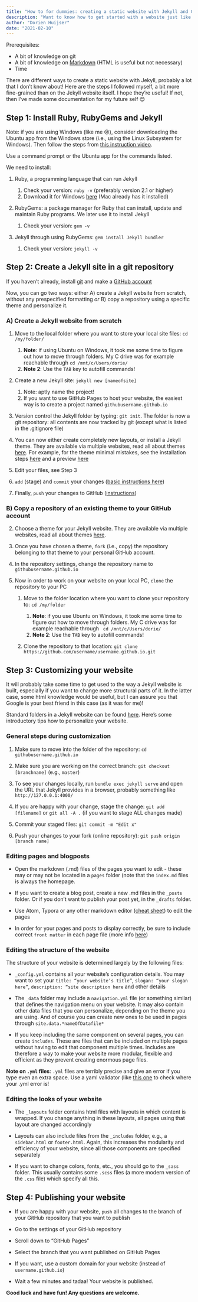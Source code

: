 ```yaml
---
title: "How to for dummies: creating a static website with Jekyll and GitHub Pages"
description: "Want to know how to get started with a website just like this one? Follow the steps described here!"
author: "Dorien Huijser"
date: "2021-02-10"
---
```


Prerequisites:

- A bit of knowledge on git
- A bit of knowledge on [Markdown](https://www.markdownguide.org/getting-started/) (HTML is useful but not necessary)
- Time

There are different ways to create a static website with Jekyll, probably a lot that I don’t know about! Here are the steps I followed myself, a bit more fine-grained than on the Jekyll website itself. I hope they’re useful! If not, then I’ve made some documentation for my future self 😊

## Step 1: Install Ruby, RubyGems and Jekyll

Note: if you are using Windows (like me ☹), consider downloading the Ubuntu app from the Windows store (i.e., using the Linux Subsystem for Windows). Then follow the steps from [this instruction video](https://www.youtube.com/watch?v=LfP7Y9Ja6Qc&list=PLLAZ4kZ9dFpOPV5C5Ay0pHaa0RJFhcmcB&index=3).

Use a command prompt or the Ubuntu app for the commands listed.

We need to install:

1. Ruby, a programming language that can run Jekyll

   1. Check your version: `ruby -v` (preferably version 2.1 or higher)
   2. Download it for Windows [here](https://rubyinstaller.org/downloads/) (Mac already has it installed)

2. RubyGems: a package manager for Ruby that can install, update and maintain Ruby programs. We later use it to install Jekyll

   1. Check your version: `gem -v`

3. Jekyll through using RubyGems: `gem install Jekyll bundler`
   1. Check your version: `jekyll -v`

## Step 2: Create a Jekyll site in a git repository

If you haven’t already, install [git](https://git-scm.com/book/en/v2/Getting-Started-Installing-Git) and make a [GitHub account](https://github.com/join)

Now, you can go two ways: either A) create a Jekyll website from scratch, without any prespecified formatting _or_ B) copy a repository using a specific theme and personalize it.

### A) Create a Jekyll website from scratch

1. Move to the local folder where you want to store your local site files: `cd /my/folder/`

   1. **Note**: if using Ubuntu on Windows, it took me some time to figure out how to move through folders. My C drive was for example reachable through `cd /mnt/c/Users/dorie/`
   2. **Note 2**: Use the `TAB` key to autofill commands!

2. Create a new Jekyll site: `jekyll new [nameofsite]`

   1. Note: aptly name the project!
   2. If you want to use GitHub Pages to host your website, the easiest way is to create a project named `githubusername.github.io`

3. Version control the Jekyll folder by typing: `git init`. The folder is now a git repository: all contents are now tracked by git (except what is listed in the .gitignore file)

4. You can now either create completely new layouts, or install a Jekyll theme. They are available via multiple websites, read all about themes [here](https://jekyllrb.com/docs/themes/). For example, for the theme minimal mistakes, see the installation steps [here](https://github.com/mmistakes/minimal-mistakes#installation) and a preview [here](https://mmistakes.github.io/minimal-mistakes/)

5. Edit your files, see Step 3

6. `add` (stage) and `commit` your changes ([basic instructions here](https://rubygarage.org/blog/most-basic-git-commands-with-examples))

7. Finally, `push` your changes to GitHub ([instructions](https://docs.github.com/en/github/importing-your-projects-to-github/adding-an-existing-project-to-github-using-the-command-line))

### B) Copy a repository of an existing theme to your GitHub account

2. Choose a theme for your Jekyll website. They are available via multiple websites, read all about themes [here](https://jekyllrb.com/docs/themes/).

3. Once you have chosen a theme, `fork` (i.e., copy) the repository belonging to that theme to your personal GitHub account.

4. In the repository settings, change the repository name to `githubusername.github.io`

5. Now in order to work on your website on your local PC, `clone` the repository to your PC

   1. Move to the folder location where you want to clone your repository to: `cd /my/folder`

      1. **Note**: if you use Ubuntu on Windows, it took me some time to figure out how to move through folders. My C drive was for example reachable through ` cd /mnt/c/Users/dorie/`
      2. **Note 2**: Use the `TAB` key to autofill commands!

   2. Clone the repository to that location: `git clone https://github.com/username/username.github.io.git`

## Step 3: Customizing your website

It will probably take some time to get used to the way a Jekyll website is built, especially if you want to change more structural parts of it. In the latter case, some html knowledge would be useful, but I can assure you that Google is your best friend in this case (as it was for me)!

Standard folders in a Jekyll website can be found [here](https://jekyllrb.com/docs/structure/). Here’s some introductory tips how to personalize your website.

### General steps during customization

1. Make sure to move into the folder of the repository: `cd githubusername.github.io`

2. Make sure you are working on the correct branch: `git checkout [branchname]` (e.g., `master`)

3. To see your changes locally, run `bundle exec jekyll serve` and open the URL that Jekyll provides in a browser, probably something like `http://127.0.0.1:4000/`

4. If you are happy with your change, stage the change: `git add [filename]` or `git all -A .` (if you want to stage ALL changes made)

5. Commit your staged files: `git commit -m "Edit x"`

6. Push your changes to your fork (online repository): `git push origin [branch name]`

### Editing pages and blogposts

- Open the markdown (.md) files of the pages you want to edit - these may or may not be located in a `pages` folder (note that the `index.md` files is always the homepage.

- If you want to create a blog post, create a new .md files in the `_posts` folder. Or if you don’t want to publish your post yet, in the `_drafts` folder.

- Use Atom, Typora or any other markdown editor ([cheat sheet](https://www.markdownguide.org/cheat-sheet/)) to edit the pages

- In order for your pages and posts to display correctly, be sure to include correct `front matter` in each page file (more info [here](https://jekyllrb.com/docs/front-matter/))

### Editing the structure of the website

The structure of your website is determined largely by the following files:

- `_config.yml` contains all your website’s configuration details. You may want to set your `title: “your website’s title”`, `slogan: “your slogan here”`, `description: “site description here` and other details

- The `_data` folder may include a `navigation.yml` file (or something similar) that defines the navigation menu on your website. It may also contain other data files that you can personalize, depending on the theme you are using. And of course you can create new ones to be used in pages through `site.data.*nameOfDatafile*`

- If you keep including the same component on several pages, you can create `includes`. These are files that can be included on multiple pages without having to edit that component multiple times. Includes are therefore a way to make your website more modular, flexible and efficient as they prevent creating enormous page files.

**Note on `.yml` files**: `.yml` files are terribly precise and give an error if you type even an extra space. Use a yaml validator (like [this one](http://www.yamllint.com/) to check where your .yml error is!

### Editing the looks of your website

- The `_layouts` folder contains html files with layouts in which content is wrapped. If you change anything in these layouts, all pages using that layout are changed accordingly

- Layouts can also include files from the `_includes` folder, e.g., a `sidebar.html` or `footer.html`. Again, this increases the modularity and efficiency of your website, since all those components are specified separately

- If you want to change colors, fonts, etc., you should go to the `_sass` folder. This usually contains some `.scss` files (a more modern version of the `.css` file) which specify all this.

## Step 4: Publishing your website

- If you are happy with your website, `push` all changes to the branch of your GitHub repository that you want to publish

- Go to the settings of your GitHub repository

- Scroll down to “GitHub Pages”

- Select the branch that you want published on GitHub Pages

- If you want, use a custom domain for your website (instead of `username.github.io`)

- Wait a few minutes and tadaa! Your website is published.

**Good luck and have fun! Any questions are welcome.**
